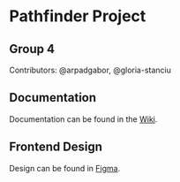 # Pathfinder Project

## Group 4

Contributors: @arpadgabor, @gloria-stanciu

## Documentation

Documentation can be found in the [Wiki](https://github.com/OAMKpathfinder/group4/wiki).

## Frontend Design

Design can be found in [Figma](https://www.figma.com/file/jDJtzl53fGAdlpVGx5jkN4/Pathfinder-OAMK?node-id=1%3A2).